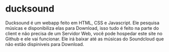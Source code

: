# ducksound
Ducksound é um webapp feito em HTML, CSS e Javascript. Ele pesquisa músicas e disponibiliza elas para Download, isso tudo é feito na parte do client e não precisa de um Servidor Web, você pode hospedar este site no Github e ele vai funcionar. Ele irá baixar até as músicas do Soundcloud que não estão dispiniveis para Download.
